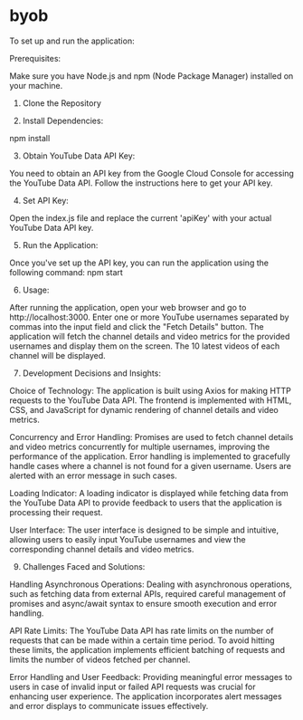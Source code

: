 # byob
To set up and run the application:

Prerequisites:

Make sure you have Node.js and npm (Node Package Manager) installed on your machine.

1. Clone the Repository

2. Install Dependencies:

npm install

3. Obtain YouTube Data API Key:

You need to obtain an API key from the Google Cloud Console for accessing the YouTube Data API. Follow the instructions here to get your API key.

4. Set API Key:

Open the index.js file and replace the current 'apiKey' with your actual YouTube Data API key.

5. Run the Application:

Once you've set up the API key, you can run the application using the following command:
npm start

6. Usage:

After running the application, open your web browser and go to http://localhost:3000.
Enter one or more YouTube usernames separated by commas into the input field and click the "Fetch Details" button.
The application will fetch the channel details and video metrics for the provided usernames and display them on the screen.
The 10 latest videos of each channel will be displayed.

7. Development Decisions and Insights:

Choice of Technology:
The application is built using Axios for making HTTP requests to the YouTube Data API.
The frontend is implemented with HTML, CSS, and JavaScript for dynamic rendering of channel details and video metrics.

Concurrency and Error Handling:
Promises are used to fetch channel details and video metrics concurrently for multiple usernames, improving the performance of the application.
Error handling is implemented to gracefully handle cases where a channel is not found for a given username. Users are alerted with an error message in such cases.

Loading Indicator:
A loading indicator is displayed while fetching data from the YouTube Data API to provide feedback to users that the application is processing their request.

User Interface:
The user interface is designed to be simple and intuitive, allowing users to easily input YouTube usernames and view the corresponding channel details and video metrics.

9. Challenges Faced and Solutions:

Handling Asynchronous Operations:
Dealing with asynchronous operations, such as fetching data from external APIs, required careful management of promises and async/await syntax to ensure smooth execution and error handling.

API Rate Limits:
The YouTube Data API has rate limits on the number of requests that can be made within a certain time period. To avoid hitting these limits, the application implements efficient batching of requests and limits the number of videos fetched per channel.

Error Handling and User Feedback:
Providing meaningful error messages to users in case of invalid input or failed API requests was crucial for enhancing user experience. The application incorporates alert messages and error displays to communicate issues effectively.